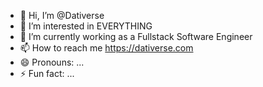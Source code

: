 - 👋 Hi, I’m @Dativerse
- 👀 I’m interested in EVERYTHING
- 🌱 I’m currently working as a Fullstack Software Engineer
- 📫 How to reach me https://dativerse.com
- 😄 Pronouns: ...
- ⚡ Fun fact: ...

<!---
Dativerse/Dativerse is a ✨ special ✨ repository because its `README.md` (this file) appears on your GitHub profile.
You can click the Preview link to take a look at your changes.
--->

